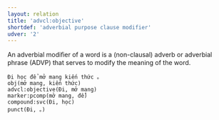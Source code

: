 ```yaml
---
layout: relation
title: 'advcl:objective'
shortdef: 'adverbial purpose clause modifier'
udver: '2'
---
```


An adverbial modiﬁer of a word is a (non-clausal) adverb or adverbial phrase (ADVP) that serves to modify the meaning of the word.

~~~ sdparse
Đi học để mở mang kiến thức 。
obj(mở mang, kiến thức)
advcl:objective(Đi, mở mang)
marker:pcomp(mở mang, để)
compound:svc(Đi, học)
punct(Đi, 。)
~~~
<!-- Interlanguage links updated Út 9. května 2023, 20:03:55 CEST -->
